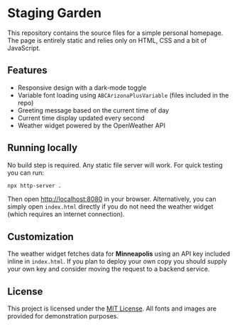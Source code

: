 # Staging Garden

This repository contains the source files for a simple personal homepage. The page is entirely static and relies only on HTML, CSS and a bit of JavaScript.

## Features

* Responsive design with a dark‑mode toggle
* Variable font loading using `ABCArizonaPlusVariable` (files included in the repo)
* Greeting message based on the current time of day
* Current time display updated every second
* Weather widget powered by the OpenWeather API

## Running locally

No build step is required. Any static file server will work. For quick testing you can run:

```bash
npx http-server .
```

Then open [http://localhost:8080](http://localhost:8080) in your browser. Alternatively, you can simply open `index.html` directly if you do not need the weather widget (which requires an internet connection).

## Customization

The weather widget fetches data for **Minneapolis** using an API key included inline in `index.html`. If you plan to deploy your own copy you should supply your own key and consider moving the request to a backend service.

## License

This project is licensed under the [MIT License](LICENSE). All fonts and images are provided for demonstration purposes.
